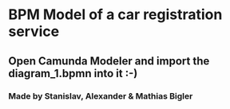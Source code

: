 # BPM Model of a car registration service

## Open Camunda Modeler and import the diagram_1.bpmn into it :-)

### Made by Stanislav, Alexander & Mathias Bigler
